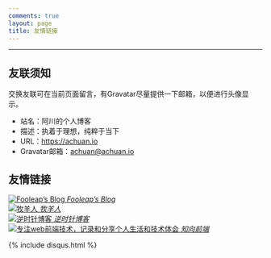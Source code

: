 ```yaml
---
comments: true
layout: page
title: 友情链接
---
```

---
## 友联须知
交换友联可在当前页面留言，有Gravatar尽量提供一下邮箱，以便进行头像显示。

- 站名：阿川的个人博客
- 描述：执着于理想，纯粹于当下
- URL：https://achuan.io
- Gravatar邮箱：achuan@achuan.io

## 友情链接
<!--Fooleap’s Blog-->
<div class="link-box">
    <a href="https://blog.fooleap.org?achuan.io" target="_blank">
        <div>
            <img src="{{ site.gravatar }}fooleap@gmail.com" alt="Fooleap’s Blog">
            <i>Fooleap’s Blog</i>
        </div>
    </a>
</div>

<!--牧羊人-->
<div class="link-box">
    <a href="https://www.shephe.com?achuan.io" target="_blank">
        <div>
            <img src="{{ site.gravatar }}achuan@achuan.oo" alt="牧羊人">
            <i>牧羊人</i>
        </div>
    </a>
</div>

<!--逆时针博客-->
<div class="link-box">
    <a href="https://www.mydes.top?achuan.io" target="_blank">
        <div>
            <img src="{{ site.gravatar }}121265179@qq.com" alt="逆时针博客">
            <i>逆时针博客</i>
        </div>
    </a>
</div>

<!--知向前端-->
<div class="link-box">
    <a href="https://www.yuanqiao.pw?achuan.io" target="_blank">
        <div>
            <img src="{{ site.gravatar }}achuan@achuan.oo" alt="专注web前端技术，记录和分享个人生活和技术体会">
            <i>知向前端</i>
        </div>
    </a>
</div>


{% include disqus.html %}